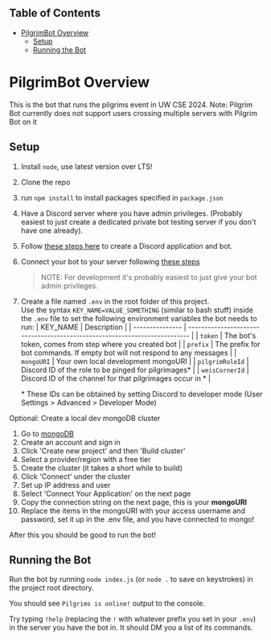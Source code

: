 ## Table of Contents
- [PilgrimBot Overview](#pilgrimbot-overview)
  - [Setup](#setup)
  - [Running the Bot](#running-the-bot)

# PilgrimBot Overview
This is the bot that runs the pilgrims event in UW CSE 2024.
Note: Pilgrim Bot currently does not support users crossing multiple servers with Pilgrim Bot on it

## Setup

1. Install `node`, use latest version over LTS!
2. Clone the repo
3. run `npm install` to install packages specified in `package.json`
4. Have a Discord server where you have admin privileges. (Probably easiest to just create 
   a dedicated private bot testing server if you don't have one already).
5. Follow [these steps here](https://discordjs.guide/preparations/setting-up-a-bot-application.html#creating-your-bot) 
   to create a Discord application and bot.
6. Connect your bot to your server following [these steps](
   https://discordjs.guide/preparations/adding-your-bot-to-servers.html#creating-and-using-your-invite-link)

   > NOTE: For development it's probably easiest to just give your bot admin privileges.
7. Create a file named `.env` in the root folder of this project.  
   Use the syntax `KEY_NAME=VALUE_SOMETHING` (similar to bash stuff) inside the `.env` file to set 
   the following environment variables the bot needs to run:
      | KEY_NAME        | Description                                                                |
      | --------------- | -------------------------------------------------------------------------- |
      | `token`         | The bot's token, comes from step where you created bot                     |
      | `prefix`        | The prefix for bot commands. If empty bot will not respond to any messages |
      | `mongoURI`      | Your own local development mongoURI                            |
      | `pilgrimRoleId` | Discord ID of the role to be pinged for pilgrimages\*                      |
      | `weisCornerId`  | Discord ID of the channel for that pilgrimages occur in \*                 |
      
      \* These IDs can be obtained by setting Discord to developer mode (User Settings > 
      Advanced > Developer Mode)

Optional: Create a local dev mongoDB cluster
1. Go to [mongoDB](https://www.mongodb.com/cloud/atlas)
2. Create an account and sign in
3. Click 'Create new project' and then 'Build cluster'
4. Select a provider/region with a free tier
5. Create the cluster (it takes a short while to build)
6. Click 'Connect' under the cluster
7. Set up IP address and user
8. Select 'Connect Your Application' on the next page
9. Copy the connection string on the next page, this is your **mongoURI**
10. Replace the items in the mongoURI with your access username and password, set it up in the .env file, and you have connected to mongo!

After this you should be good to run the bot!

## Running the Bot

Run the bot by running `node index.js` (or `node .` to save on keystrokes) in the project root directory.

You should see `Pilgrims is online!` output to the console. 

Try typing `!help` (replacing the `!` with whatever prefix you set in your `.env`) in the server you have
the bot in. It should DM you a list of its commands.
